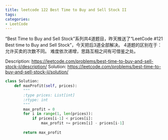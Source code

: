 ```yaml
---
title: leetcode 122 Best Time to Buy and Sell Stock II
tags:
categories:
- LeetCode
---
```


“Best Time to Buy and Sell Stock”系列共4道题目，昨天推送了“LeetCode #121 Best time to Buy and Sell Stock”，今天把后3道全部解决。
4道题的区别在于：允许买卖的次数不同。
难度依次递增，思路互相之间有可借鉴之处。

Description: https://leetcode.com/problems/best-time-to-buy-and-sell-stock-ii/description/
Solution: https://leetcode.com/problems/best-time-to-buy-and-sell-stock-ii/solution/

```python
class Solution:
    def maxProfit(self, prices):
        """
        :type prices: List[int]
        :rtype: int
        """
        max_profit = 0
        for i in range(1, len(prices)):
            if prices[i-1] < prices[i]:
                max_profit += prices[i] - prices[i-1]
                
        return max_profit
```
